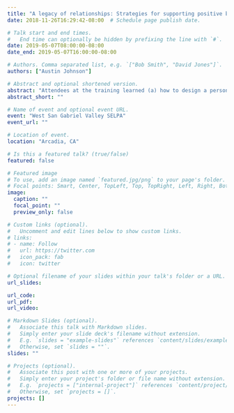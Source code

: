 ```yaml
---
title: "A legacy of relationships: Strategies for supporting positive behavior for all"
date: 2018-11-26T16:29:42-08:00  # Schedule page publish date.

# Talk start and end times.
#   End time can optionally be hidden by prefixing the line with `#`.
date: 2019-05-07T08:00:00-08:00
date_end: 2019-05-07T16:00:00-08:00

# Authors. Comma separated list, e.g. `["Bob Smith", "David Jones"]`.
authors: ["Austin Johnson"]

# Abstract and optional shortened version.
abstract: "Attendees at the training learned (a) how to design a personalized behavior management plan that is grounded in science, and (b) how to modify classroom management strategies from sources like Pinterest and TeachersPayTeachers to make them work for you. This training focused on combining ideas about classroom management across multiple disciplines to identify what works in schools, and specifically how to make it happen in a particular classroom."
abstract_short: ""

# Name of event and optional event URL.
event: "West San Gabriel Valley SELPA"
event_url: ""

# Location of event.
location: "Arcadia, CA"

# Is this a featured talk? (true/false)
featured: false

# Featured image
# To use, add an image named `featured.jpg/png` to your page's folder.
# Focal points: Smart, Center, TopLeft, Top, TopRight, Left, Right, BottomLeft, Bottom, BottomRight.
image:
  caption: ""
  focal_point: ""
  preview_only: false

# Custom links (optional).
#   Uncomment and edit lines below to show custom links.
# links:
# - name: Follow
#   url: https://twitter.com
#   icon_pack: fab
#   icon: twitter

# Optional filename of your slides within your talk's folder or a URL.
url_slides:

url_code:
url_pdf:
url_video:

# Markdown Slides (optional).
#   Associate this talk with Markdown slides.
#   Simply enter your slide deck's filename without extension.
#   E.g. `slides = "example-slides"` references `content/slides/example-slides.md`.
#   Otherwise, set `slides = ""`.
slides: ""

# Projects (optional).
#   Associate this post with one or more of your projects.
#   Simply enter your project's folder or file name without extension.
#   E.g. `projects = ["internal-project"]` references `content/project/deep-learning/index.md`.
#   Otherwise, set `projects = []`.
projects: []
---
```

